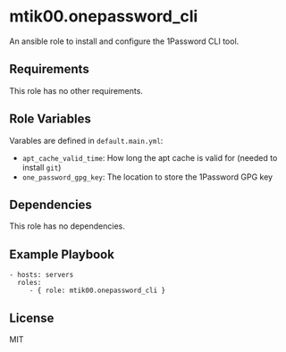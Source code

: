 mtik00.onepassword_cli
======================

An ansible role to install and configure the 1Password CLI tool.

Requirements
------------

This role has no other requirements.

Role Variables
--------------

Varables are defined in `default.main.yml`:
* `apt_cache_valid_time`: How long the apt cache is valid for (needed to install `git`)
* `one_password_gpg_key`: The location to store the 1Password GPG key

Dependencies
------------

This role has no dependencies.

Example Playbook
----------------

    - hosts: servers
      roles:
         - { role: mtik00.onepassword_cli }

License
-------

MIT
